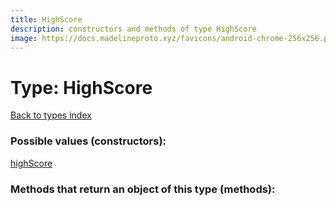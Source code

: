```yaml
---
title: HighScore
description: constructors and methods of type HighScore
image: https://docs.madelineproto.xyz/favicons/android-chrome-256x256.png
---
```

# Type: HighScore  
[Back to types index](index.md)



### Possible values (constructors):

[highScore](../constructors/highScore.md)  



### Methods that return an object of this type (methods):



